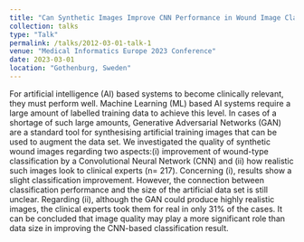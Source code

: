 ```yaml
---
title: "Can Synthetic Images Improve CNN Performance in Wound Image Classification?"
collection: talks
type: "Talk"
permalink: /talks/2012-03-01-talk-1
venue: "Medical Informatics Europe 2023 Conference"
date: 2023-03-01
location: "Gothenburg, Sweden"
---
```



For artificial intelligence (AI) based systems to become clinically relevant, they must perform well. Machine Learning (ML) based AI systems require a large amount of labelled training data to achieve this level. In cases of a shortage of such large amounts, Generative Adversarial Networks (GAN) are a standard tool for synthesising artificial training images that can be used to augment the data set. We investigated the quality of synthetic wound images regarding two aspects:(i) improvement of wound-type classification by a Convolutional Neural Network (CNN) and (ii) how realistic such images look to clinical experts (n= 217). Concerning (i), results show a slight classification improvement. However, the connection between classification performance and the size of the artificial data set is still unclear. Regarding (ii), although the GAN could produce highly realistic images, the clinical experts took them for real in only 31% of the cases. It can be concluded that image quality may play a more significant role than data size in improving the CNN-based classification result.
